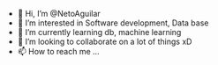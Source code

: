- 👋 Hi, I’m @NetoAguilar
- 👀 I’m interested in Software development, Data base
- 🌱 I’m currently learning db, machine learning
- 💞️ I’m looking to collaborate on a lot of things xD
- 📫 How to reach me ...

<!---
NetoAguilar/NetoAguilar is a ✨ special ✨ repository because its `README.md` (this file) appears on your GitHub profile.
You can click the Preview link to take a look at your changes.
--->
